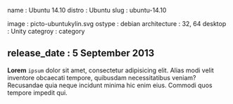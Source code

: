name			: Ubuntu 14.10
distro			: Ubuntu
slug 			: ubuntu-14.10

image 			: picto-ubuntukylin.svg
ostype  		: debian
architecture 	: 32, 64
desktop  		: Unity
categroy 		: category

release_date	: 5 September 2013
---

**Lorem** `ipsum` dolor sit amet, consectetur adipisicing elit. Alias modi velit inventore obcaecati tempore, quibusdam necessitatibus veniam? Recusandae quia neque incidunt minima hic enim eius. Commodi quos tempore impedit qui.